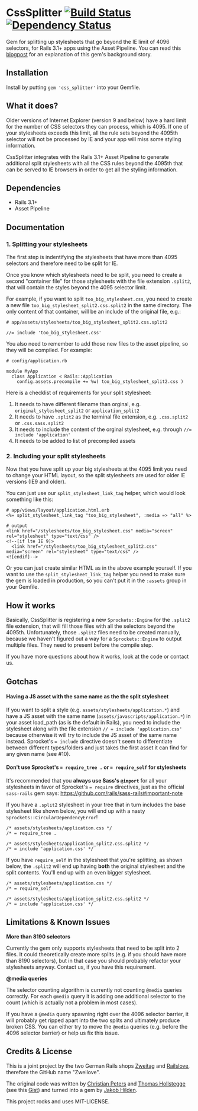 # CssSplitter [![Build Status](https://travis-ci.org/zweilove/css_splitter.png?branch=master)](https://travis-ci.org/zweilove/css_splitter) [![Dependency Status](https://gemnasium.com/zweilove/css_splitter.png)](https://gemnasium.com/zweilove/css_splitter)

Gem for splitting up stylesheets that go beyond the IE limit of 4096 selectors, for Rails 3.1+ apps using the Asset Pipeline.  You can read this [blogpost](http://railslove.com/blog/2013/03/08/overcoming-ies-4096-selector-limit-using-the-css-splitter-gem) for an explanation of this gem's background story.


## Installation

Install by putting `gem 'css_splitter'` into your Gemfile.

## What it does?

Older versions of Internet Explorer (version 9 and below) have a hard limit for the number of CSS selectors they can process, which is 4095.  If one of your stylesheets exceeds this limit, all the rule sets beyond the 4095th selector will not be processed by IE and your app will miss some styling information.

CssSplitter integrates with the Rails 3.1+ Asset Pipeline to generate additional split stylesheets with all the CSS rules beyond the 4095th that can be served to IE browsers in order to get all the styling information.


## Dependencies

* Rails 3.1+
* Asset Pipeline

## Documentation

### 1. Splitting your stylesheets

The first step is indentifying the stylesheets that have more than 4095 selectors and therefore need to be split for IE.

Once you know which stylesheets need to be split, you need to create a second "container file" for those stylesheets with the file extension `.split2`, that will contain the styles beyond the 4095 selector limit.

For example, if you want to split `too_big_stylesheet.css`, you need to create a new file `too_big_stylesheet_split2.css.split2` in the same directory.  The only content of that container, will be an include of the original file, e.g.:

    # app/assets/stylesheets/too_big_stylesheet_split2.css.split2

    //= include 'too_big_stylesheet.css'

You also need to remember to add those new files to the asset pipeline, so they will be compiled. For example:

    # config/application.rb

    module MyApp
      class Application < Rails::Application
        config.assets.precompile += %w( too_big_stylesheet_split2.css )

Here is a checklist of requirements for your split stylesheet:

1. It needs to have different filename than orginal, e.g. `original_stylesheet_split2` or `application_split2`
2. It needs to have `.split2` as the terminal file extension, e.g. `.css.split2` or `.css.sass.split2`
3. It needs to include the content of the orginal stylesheet, e.g. through `//= include 'application'`
4. It needs to be added to list of precompiled assets



### 2. Including your split stylesheets

Now that you have split up your big stylesheets at the 4095 limit you need to change your HTML layout, so the split stylesheets are used for older IE versions (IE9 and older).

You can just use our `split_stylesheet_link_tag` helper, which would look something like this:

    # app/views/layout/application.html.erb
    <%= split_stylesheet_link_tag "too_big_stylesheet", :media => "all" %>

    # output
    <link href="/stylesheets/too_big_stylesheet.css" media="screen" rel="stylesheet" type="text/css" />
    <!--[if lte IE 9]>
      <link href="/stylesheets/too_big_stylesheet_split2.css" media="screen" rel="stylesheet" type="text/css" />
    <![endif]-->

Or you can just create similar HTML as in the above example yourself.  If you want to use the `split_stylesheet_link_tag` helper you need to make sure the gem is loaded in production, so you can't put it in the `:assets` group in your Gemfile.

## How it works

Basically, CssSplitter is registering a new `Sprockets::Engine` for the `.split2` file extension, that will fill those files with all the selectors beyond the 4095th.  Unfortunately, those `.split2` files need to be created manually, because we haven't figured out a way for a `Sprockets::Engine` to output multiple files.  They need to present before the compile step.

If you have more questions about how it works, look at the code or contact us.

## Gotchas

#### Having a JS asset with the same name as the the split stylesheet

If you want to split a style (e.g. `assets/stylesheets/application.*`) and have a JS asset with the same name (`assets/javascripts/application.*`) in your asset load_path (as is the default in Rails), you need to include the stylesheet along with the file extension `// = include 'application.css'` because otherwise it will try to include the JS asset of the same name instead.  Sprocket's `= include` directive doesn't seem to differentiate between different types/folders and just takes the first asset it can find for any given name (see #10).

#### Don't use Sprocket's `= require_tree .` or `= require_self` for stylesheets
It's recommended that you **always use Sass's `@import`** for all your stylesheets in favor of Sprocket's `= require` directives, just as the official `sass-rails` gem says: https://github.com/rails/sass-rails#important-note

If you have a `.split2` stylesheet in your tree that in turn includes the base stylesheet like shown below, you will end up with a nasty `Sprockets::CircularDependencyError`!

    /* assets/stylesheets/application.css */
    /* = require_tree .
    
    /* assets/stylesheets/application_split2.css.split2 */
    /* = include 'application.css' */

If you have `require_self` in the stylesheet that you're splitting, as shown below, the `.split2` will end up having **both** the original stylesheet and the split contents. You'll end up with an even bigger stylesheet.

    /* assets/stylesheets/application.css */
    /* = require_self
    
    /* assets/stylesheets/application_split2.css.split2 */
    /* = include 'application.css' */


## Limitations & Known Issues

**More than 8190 selectors**

Currently the gem only supports stylesheets that need to be split into 2 files.  It could theoretically create more splits (e.g. if you should have more than 8190 selectors), but in that case you should probably refactor your stylesheets anyway.  Contact us, if you have this requirement.

**@media queries**

The selector counting algorithm is currently not counting `@media` queries correctly.  For each `@media` query it is adding one additional selector to the count (which is actually not a problem in most cases).

If you have a `@media` query spawning right over the 4096 selector barrier, it will probably get ripped apart into the two splits and ultimately produce broken CSS.  You can either try to move the `@media` queries (e.g. before the 4096 selector barrier) or help us fix this issue.


## Credits & License

This is a joint project by the two German Rails shops [Zweitag](http://zweitag.de) and [Railslove](http://railslove.com), therefore the GitHub name "Zweilove".

The original code was written by [Christian Peters](mailto:christian.peters@zweitag.de) and [Thomas Hollstegge](mailto:thomas.hollstegge@zweitag.de) (see this [Gist](https://gist.github.com/2398394)) and turned into a gem by [Jakob Hilden](mailto:jakobhilden@gmail.com).

This project rocks and uses MIT-LICENSE.
